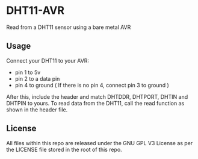 # DHT11-AVR
Read from a DHT11 sensor using a bare metal AVR
## Usage
Connect your DHT11 to your AVR:
* pin 1 to 5v
* pin 2 to a data pin
* pin 4 to ground ( If there is no pin 4, connect pin 3 to ground )

After this, include the header and match DHTDDR, DHTPORT, DHTIN and DHTPIN to yours. To read data from the DHT11, call the read function as shown in the header file.
## License
All files within this repo are released under the GNU GPL V3 License as per the LICENSE file stored in the root of this repo.
